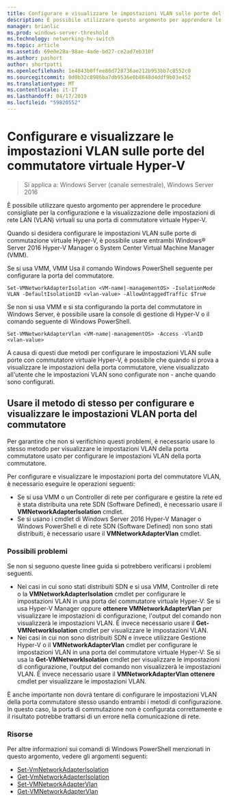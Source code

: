 ```yaml
---
title: Configurare e visualizzare le impostazioni VLAN sulle porte del commutatore virtuale Hyper-V
description: È possibile utilizzare questo argomento per apprendere le procedure consigliate per la configurazione e la visualizzazione delle impostazioni di rete LAN (VLAN) virtuali su una porta di commutatore virtuale Hyper-V in Windows Server 2016.
manager: brianlic
ms.prod: windows-server-threshold
ms.technology: networking-hv-switch
ms.topic: article
ms.assetid: 69e0e28a-98ae-4ade-bd27-ce2ad7eb310f
ms.author: pashort
author: shortpatti
ms.openlocfilehash: 1e4843b0ffee86d728736ae212b953bb7c8552c0
ms.sourcegitcommit: 0d0b32c8986ba7db9536e0b8648d4ddf9b03e452
ms.translationtype: MT
ms.contentlocale: it-IT
ms.lasthandoff: 04/17/2019
ms.locfileid: "59820552"
---
```

# <a name="configure-and-view-vlan-settings-on-hyper-v-virtual-switch-ports"></a>Configurare e visualizzare le impostazioni VLAN sulle porte del commutatore virtuale Hyper-V

>Si applica a: Windows Server (canale semestrale), Windows Server 2016

È possibile utilizzare questo argomento per apprendere le procedure consigliate per la configurazione e la visualizzazione delle impostazioni di rete LAN (VLAN) virtuali su una porta di commutatore virtuale Hyper-V.

Quando si desidera configurare le impostazioni VLAN sulle porte di commutazione virtuale Hyper-V, è possibile usare entrambi Windows&reg; Server 2016 Hyper-V Manager o System Center Virtual Machine Manager (VMM).

Se si usa VMM, VMM Usa il comando Windows PowerShell seguente per configurare la porta del commutatore.

```
Set-VMNetworkAdapterIsolation <VM-name|-managementOS> -IsolationMode VLAN -DefaultIsolationID <vlan-value> -AllowUntaggedTraffic $True
```
Se non si usa VMM e si sta configurando la porta del commutatore in Windows Server, è possibile usare la console di gestione di Hyper-V o il comando seguente di Windows PowerShell.
```
Set-VMNetworkAdapterVlan <VM-name|-managementOS> -Access -VlanID <vlan-value>
```

A causa di questi due metodi per configurare le impostazioni VLAN sulle porte con commutatore virtuale Hyper-V, è possibile che quando si prova a visualizzare le impostazioni della porta commutatore, viene visualizzato all'utente che le impostazioni VLAN sono configurate non - anche quando sono configurati.

## <a name="use-the-same-method-to-configure-and-view-switch-port-vlan-settings"></a>Usare il metodo di stesso per configurare e visualizzare le impostazioni VLAN porta del commutatore

Per garantire che non si verifichino questi problemi, è necessario usare lo stesso metodo per visualizzare le impostazioni VLAN della porta commutatore usato per configurare le impostazioni VLAN della porta commutatore.

Per configurare e visualizzare le impostazioni porta del commutatore VLAN, è necessario eseguire le operazioni seguenti:

- Se si usa VMM o un Controller di rete per configurare e gestire la rete ed è stata distribuita una rete SDN (Software Defined), è necessario usare il **VMNetworkAdapterIsolation** cmdlet. 
- Se si usano i cmdlet di Windows Server 2016 Hyper-V Manager o Windows PowerShell e di rete SDN (Software Defined) non sono stati distribuiti, è necessario usare il **VMNetworkAdapterVlan** cmdlet.

### <a name="possible-issues"></a>Possibili problemi

Se non si seguono queste linee guida si potrebbero verificarsi i problemi seguenti.

- Nei casi in cui sono stati distribuiti SDN e si usa VMM, Controller di rete o la **VMNetworkAdapterIsolation** cmdlet per configurare le impostazioni VLAN in una porta del commutatore virtuale Hyper-V: Se si usa Hyper-V Manager oppure **ottenere VMNetworkAdapterVlan** per visualizzare le impostazioni di configurazione, l'output del comando non visualizzerà le impostazioni VLAN. È invece necessario usare il **Get-VMNetworkIsolation** cmdlet per visualizzare le impostazioni VLAN.
- Nei casi in cui non sono distribuiti SDN e invece utilizzare Gestione Hyper-V o il **VMNetworkAdapterVlan** cmdlet per configurare le impostazioni VLAN in una porta del commutatore virtuale Hyper-V: Se si usa la **Get-VMNetworkIsolation** cmdlet per visualizzare le impostazioni di configurazione, l'output del comando non visualizzerà le impostazioni VLAN. È invece necessario usare il **VMNetworkAdapterVlan ottenere** cmdlet per visualizzare le impostazioni VLAN.

È anche importante non dovrà tentare di configurare le impostazioni VLAN della porta commutatore stesso usando entrambi i metodi di configurazione. In questo caso, la porta di commutazione non è configurata correttamente e il risultato potrebbe trattarsi di un errore nella comunicazione di rete.

### <a name="resources"></a>Risorse

Per altre informazioni sui comandi di Windows PowerShell menzionati in questo argomento, vedere gli argomenti seguenti:

- [Set-VmNetworkAdapterIsolation](https://technet.microsoft.com/library/dn464283.aspx)
- [Get-VmNetworkAdapterIsolation](https://technet.microsoft.com/library/dn464277.aspx)
- [Set-VMNetworkAdapterVlan](https://technet.microsoft.com/library/hh848475.aspx)
- [Get-VMNetworkAdapterVlan](https://technet.microsoft.com/library/hh848516.aspx)





